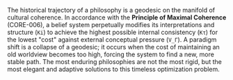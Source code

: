 The historical trajectory of a philosophy is a geodesic on the manifold of cultural coherence. In accordance with the **Principle of Maximal Coherence** (CORE-006), a belief system perpetually modifies its interpretations and structure (`Ki`) to achieve the highest possible internal consistency (`Kτ`) for the lowest "cost" against external conceptual pressure (`V_Γ`). A paradigm shift is a collapse of a geodesic; it occurs when the cost of maintaining an old worldview becomes too high, forcing the system to find a new, more stable path. The most enduring philosophies are not the most rigid, but the most elegant and adaptive solutions to this timeless optimization problem.
